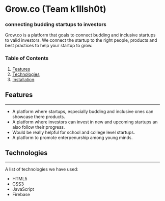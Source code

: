 # Grow.co (Team k1llsh0t)

### connecting budding startups to investors

Grow.co is a platform that goals to connect budding and inclusive startups to valid investors. We connect the startup to the right people, products and best practices to help your startup to grow.

### Table of Contents

1. [Features](#features)
2. [Technologies](#technologies)
3. [Installation](#installation)



## Features
***

* A platform where startups, especially budding and inclusive ones can showcase there products.
* A platform where investors can invest in new and upcoming startups an also follow their progress.
* Would be really helpful for school and college level startups.
* A platform to promote enterpenurship among young minds.

## Technologies
***

A list of technologies we have used: 
* HTML5
* CSS3
* JavaScript
* Firebase
